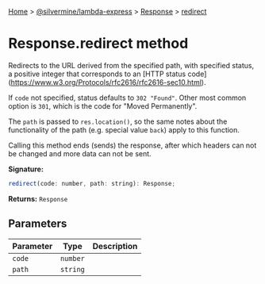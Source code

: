 [Home](./index) &gt; [@silvermine/lambda-express](./lambda-express.md) &gt; [Response](./lambda-express.response.md) &gt; [redirect](./lambda-express.response.redirect.md)

# Response.redirect method

Redirects to the URL derived from the specified path, with specified status, a positive integer that corresponds to an \[HTTP status code\](https://www.w3.org/Protocols/rfc2616/rfc2616-sec10.html).

If `code` not specified, status defaults to `302 "Found"`<!-- -->. Other most common option is `301`<!-- -->, which is the code for "Moved Permanently".

The `path` is passed to `res.location()`<!-- -->, so the same notes about the functionality of the path (e.g. special value `back`<!-- -->) apply to this function.

Calling this method ends (sends) the response, after which headers can not be changed and more data can not be sent.

**Signature:**
```javascript
redirect(code: number, path: string): Response;
```
**Returns:** `Response`

## Parameters

|  Parameter | Type | Description |
|  --- | --- | --- |
|  `code` | `number` |  |
|  `path` | `string` |  |

